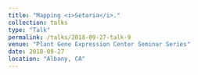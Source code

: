 ```yaml
---
title: "Mapping <i>Setaria</i>."
collection: talks
type: "Talk"
permalink: /talks/2018-09-27-talk-9
venue: "Plant Gene Expression Center Seminar Series"
date: 2018-09-27
location: "Albany, CA"
---
```

